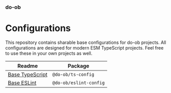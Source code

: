### do-ob
# Configurations

This repository contains sharable base configurations for do-ob projects. All configurations are designed for modern ESM TypeScript projects. Feel free to use these in your own projects as well.

| Readme | Package |
| --- | --- |
| [Base TypeScript](./packages/ts-config/README.md) | `@do-ob/ts-config` |
| [Base ESLint](./packages/eslint-config/README.md) | `@do-ob/eslint-config` |
